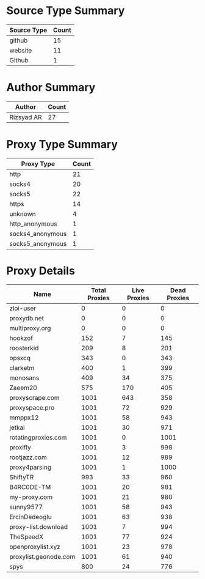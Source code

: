 # Source Type Summary

| Source Type | Count |
|-------------|-------|
| github | 15 |
| website | 11 |
| Github | 1 |


# Author Summary

| Author | Count |
|--------|-------|
| Rizsyad AR | 27 |


# Proxy Type Summary

| Proxy Type | Count |
|------------|-------|
| http | 21 |
| socks4 | 20 |
| socks5 | 22 |
| https | 14 |
| unknown | 4 |
| http_anonymous | 1 |
| socks4_anonymous | 1 |
| socks5_anonymous | 1 |


# Proxy Details

| Name | Total Proxies | Live Proxies | Dead Proxies |
|------|---------------|--------------|---------------|
| zloi-user | 0 | 0 | 0 |
| proxydb.net | 0 | 0 | 0 |
| multiproxy.org | 0 | 0 | 0 |
| hookzof | 152 | 7 | 145 |
| roosterkid | 209 | 8 | 201 |
| opsxcq | 343 | 0 | 343 |
| clarketm | 400 | 1 | 399 |
| monosans | 409 | 34 | 375 |
| Zaeem20 | 575 | 170 | 405 |
| proxyscrape.com | 1001 | 643 | 358 |
| proxyspace.pro | 1001 | 72 | 929 |
| mmppx12 | 1001 | 58 | 943 |
| jetkai | 1001 | 30 | 971 |
| rotatingproxies.com | 1001 | 0 | 1001 |
| proxifly | 1001 | 3 | 998 |
| rootjazz.com | 1001 | 12 | 989 |
| proxy4parsing | 1001 | 1 | 1000 |
| ShiftyTR | 993 | 33 | 960 |
| B4RC0DE-TM | 1001 | 20 | 981 |
| my-proxy.com | 1001 | 21 | 980 |
| sunny9577 | 1001 | 58 | 943 |
| ErcinDedeoglu | 1001 | 63 | 938 |
| proxy-list.download | 1001 | 7 | 994 |
| TheSpeedX | 1001 | 77 | 924 |
| openproxylist.xyz | 1001 | 23 | 978 |
| proxylist.geonode.com | 1001 | 61 | 940 |
| spys | 800 | 24 | 776 |
